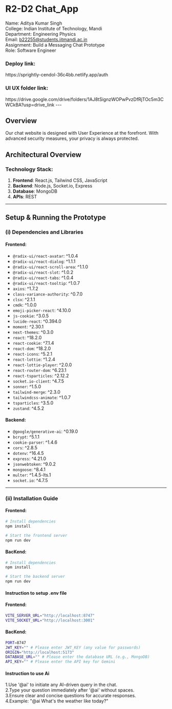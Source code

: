 <h1 classname="text-center flex justify-center items-center">R2-D2 Chat_App</h1>

<p>
  Name: Aditya Kumar Singh<br/>
  College: Indian Institute of Technology, Mandi<br/>
  Department: Engineering Physics <br/>
  Email: <a href="mailto:b22255@students.iitmandi.ac.in">b22255@students.iitmandi.ac.in</a>  <br/>
  Assignment: Build a Messaging Chat Prototype <br/>
  Role: Software Engineer <br/>
</p>
  

<h3>Deploy link: </h3> https://sprightly-cendol-36c4bb.netlify.app/auth
<h3>UI UX folder link: </h3> https://drive.google.com/drive/folders/1AJ8tSignzWOPwPvzDfRjTOc5m3CWCkBA?usp=drive_link
---

## Overview
Our chat website is designed with User Experience at the forefront. With advanced security measures, your privacy is always protected.


## Architectural Overview

### Technology Stack:
1. **Frontend**: React.js, Tailwind CSS, JavaScript
2. **Backend**: Node.js, Socket.io, Express
3. **Database**: MongoDB
4. **APIs**: REST

---

## Setup & Running the Prototype

### (i) Dependencies and Libraries

#### Frontend:
- `@radix-ui/react-avatar`: ^1.0.4
- `@radix-ui/react-dialog`: ^1.1.1
- `@radix-ui/react-scroll-area`: ^1.1.0
- `@radix-ui/react-slot`: ^1.0.2
- `@radix-ui/react-tabs`: ^1.0.4
- `@radix-ui/react-tooltip`: ^1.0.7
- `axios`: ^1.7.2
- `class-variance-authority`: ^0.7.0
- `clsx`: ^2.1.1
- `cmdk`: ^1.0.0
- `emoji-picker-react`: ^4.10.0
- `js-cookie`: ^3.0.5
- `lucide-react`: ^0.394.0
- `moment`: ^2.30.1
- `next-themes`: ^0.3.0
- `react`: ^18.2.0
- `react-cookie`: ^7.1.4
- `react-dom`: ^18.2.0
- `react-icons`: ^5.2.1
- `react-lottie`: ^1.2.4
- `react-lottie-player`: ^2.0.0
- `react-router-dom`: ^6.23.1
- `react-tsparticles`: ^2.12.2
- `socket.io-client`: ^4.7.5
- `sonner`: ^1.5.0
- `tailwind-merge`: ^2.3.0
- `tailwindcss-animate`: ^1.0.7
- `tsparticles`: ^3.5.0
- `zustand`: ^4.5.2

#### Backend:
- `@google/generative-ai`: ^0.19.0
- `bcrypt`: ^5.1.1
- `cookie-parser`: ^1.4.6
- `cors`: ^2.8.5
- `dotenv`: ^16.4.5
- `express`: ^4.21.0
- `jsonwebtoken`: ^9.0.2
- `mongoose`: ^8.4.1
- `multer`: ^1.4.5-lts.1
- `socket.io`: ^4.7.5

---

### (ii) Installation Guide

#### Frontend:
```bash
# Install dependencies
npm install

# Start the frontend server
npm run dev
```
#### BacKend:
``` bash
# Install dependencies
npm install

# Start the backend server
npm run dev

```

#### Instruction to setup .env file 

#### Frontend:
```bash
VITE_SERVER_URL="http://localhost:8747"
VITE_SOCKET_URL="http://localhost:3001"

```
#### BacKend:
``` bash
PORT=8747
JWT_KEY="" # Please enter JWT_KEY (any value for passwords)
ORIGIN="http://localhost:5173"
DATABASE_URL="" # Please enter the database URL (e.g., MongoDB)
API_KEY="" # Please enter the API key for Gemini
```

#### Instruction to use Ai
1.Use '@ai' to initiate any AI-driven query in the chat. <br/>
2.Type your question immediately after '@ai' without spaces. <br/>
3.Ensure clear and concise questions for accurate responses. <br/>
4.Example: "@ai What's the weather like today?" <br/>
